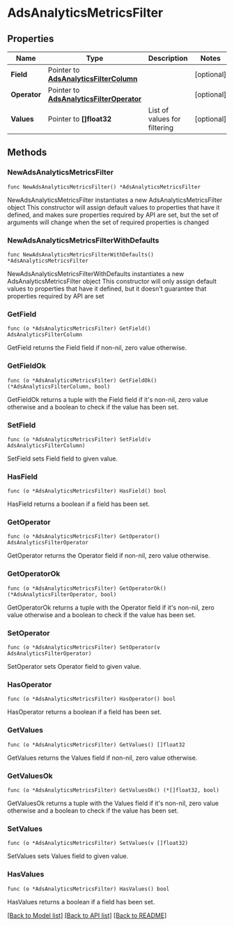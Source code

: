 # AdsAnalyticsMetricsFilter

## Properties

Name | Type | Description | Notes
------------ | ------------- | ------------- | -------------
**Field** | Pointer to [**AdsAnalyticsFilterColumn**](AdsAnalyticsFilterColumn.md) |  | [optional] 
**Operator** | Pointer to [**AdsAnalyticsFilterOperator**](AdsAnalyticsFilterOperator.md) |  | [optional] 
**Values** | Pointer to **[]float32** | List of values for filtering | [optional] 

## Methods

### NewAdsAnalyticsMetricsFilter

`func NewAdsAnalyticsMetricsFilter() *AdsAnalyticsMetricsFilter`

NewAdsAnalyticsMetricsFilter instantiates a new AdsAnalyticsMetricsFilter object
This constructor will assign default values to properties that have it defined,
and makes sure properties required by API are set, but the set of arguments
will change when the set of required properties is changed

### NewAdsAnalyticsMetricsFilterWithDefaults

`func NewAdsAnalyticsMetricsFilterWithDefaults() *AdsAnalyticsMetricsFilter`

NewAdsAnalyticsMetricsFilterWithDefaults instantiates a new AdsAnalyticsMetricsFilter object
This constructor will only assign default values to properties that have it defined,
but it doesn't guarantee that properties required by API are set

### GetField

`func (o *AdsAnalyticsMetricsFilter) GetField() AdsAnalyticsFilterColumn`

GetField returns the Field field if non-nil, zero value otherwise.

### GetFieldOk

`func (o *AdsAnalyticsMetricsFilter) GetFieldOk() (*AdsAnalyticsFilterColumn, bool)`

GetFieldOk returns a tuple with the Field field if it's non-nil, zero value otherwise
and a boolean to check if the value has been set.

### SetField

`func (o *AdsAnalyticsMetricsFilter) SetField(v AdsAnalyticsFilterColumn)`

SetField sets Field field to given value.

### HasField

`func (o *AdsAnalyticsMetricsFilter) HasField() bool`

HasField returns a boolean if a field has been set.

### GetOperator

`func (o *AdsAnalyticsMetricsFilter) GetOperator() AdsAnalyticsFilterOperator`

GetOperator returns the Operator field if non-nil, zero value otherwise.

### GetOperatorOk

`func (o *AdsAnalyticsMetricsFilter) GetOperatorOk() (*AdsAnalyticsFilterOperator, bool)`

GetOperatorOk returns a tuple with the Operator field if it's non-nil, zero value otherwise
and a boolean to check if the value has been set.

### SetOperator

`func (o *AdsAnalyticsMetricsFilter) SetOperator(v AdsAnalyticsFilterOperator)`

SetOperator sets Operator field to given value.

### HasOperator

`func (o *AdsAnalyticsMetricsFilter) HasOperator() bool`

HasOperator returns a boolean if a field has been set.

### GetValues

`func (o *AdsAnalyticsMetricsFilter) GetValues() []float32`

GetValues returns the Values field if non-nil, zero value otherwise.

### GetValuesOk

`func (o *AdsAnalyticsMetricsFilter) GetValuesOk() (*[]float32, bool)`

GetValuesOk returns a tuple with the Values field if it's non-nil, zero value otherwise
and a boolean to check if the value has been set.

### SetValues

`func (o *AdsAnalyticsMetricsFilter) SetValues(v []float32)`

SetValues sets Values field to given value.

### HasValues

`func (o *AdsAnalyticsMetricsFilter) HasValues() bool`

HasValues returns a boolean if a field has been set.


[[Back to Model list]](../README.md#documentation-for-models) [[Back to API list]](../README.md#documentation-for-api-endpoints) [[Back to README]](../README.md)


